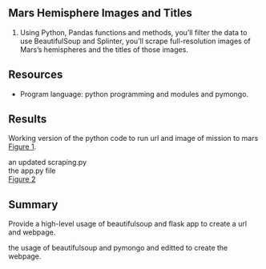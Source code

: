 ## Mars Hemisphere Images and Titles

1. Using Python, Pandas functions and methods, you’ll filter the data to use BeautifulSoup and Splinter, you’ll scrape full-resolution images of Mars’s hemispheres and the titles of those images. <br> 
	  
	
## Resources
- Program language: python programming and modules and pymongo.

## Results 

Working version of the python code to run url and image of mission to mars <br> [Figure 1](https://github.com/davidhyongae2/missiontomars/blob/main/Figure1.png).

an updated scraping.py <br>
the app.py file <br>
[Figure 2](https://github.com/davidhyongae2/missiontomars/blob/main/index.html) <br>

## Summary
Provide a high-level usage of beautifulsoup and flask app to create a url and webpage.<br> 

the usage of beautifulsoup and pymongo and editted to create the webpage.  
